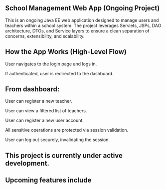 School Management Web App (Ongoing Project)
---
This is an ongoing Java EE web application designed to manage users and teachers within a school system.
The project leverages Servlets, JSPs, DAO architecture, DTOs,
and Service layers to ensure a clean separation of concerns, extensibility, and scalability.

How the App Works (High-Level Flow)
---
User navigates to the login page and logs in.

If authenticated, user is redirected to the dashboard.

From dashboard:
--

User can register a new teacher.

User can view a filtered list of teachers.

User can register a new user account.

All sensitive operations are protected via session validation.

User can log out securely, invalidating the session.

This project is currently under active development.
--
Upcoming features include
--